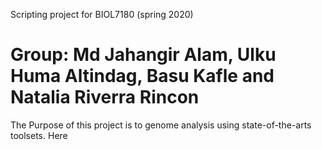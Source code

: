 Scripting project for BIOL7180 (spring 2020)
# Group: Md Jahangir Alam, Ulku Huma Altindag, Basu Kafle and Natalia Riverra Rincon
The Purpose of this project is to genome analysis using state-of-the-arts toolsets.
 Here
